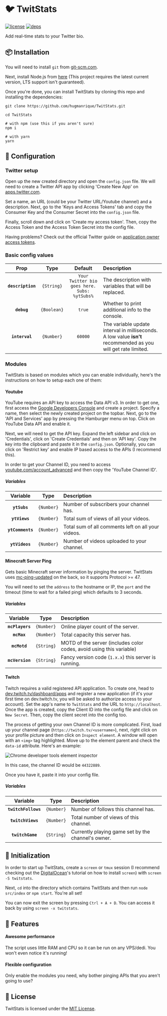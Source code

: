 # 🐦 TwitStats
[![license][license]][LICENSE]
[![deps][deps]][deps-url]

Add real-time stats to your Twitter bio.

## 📦 Installation

You will need to install `git` from [git-scm.com](https://git-scm.com/downloads).

Next, install Node.js from [here](https://nodejs.org/en/download/current/) (This project requires the latest current version, LTS support isn't guaranteed).

Once you're done, you can install TwitStats by cloning this repo and installing the dependencies:

```
git clone https://github.com/hugmanrique/TwitStats.git

cd TwitStats

# with npm (use this if you aren't sure)
npm i

# with yarn
yarn
```

## 📐 Configuration

### Twitter setup

Open up the new created directory and open the `config.json` file. We will need to create a Twitter API app by clicking 'Create New App' on [apps.twitter.com](https://apps.twitter.com/).

Set a name, an URL (could be your Twitter URL/Youtube channel) and a description. Next, go to the 'Keys and Access Tokens' tab and copy the Consumer Key and the Consumer Secret into the `config.json` file.

Finally, scroll down and click on 'Create my access token'. Then, copy the Access Token and the Access Token Secret into the config file.

Having problems? Check out the official Twitter guide on [application owner access tokens](https://dev.twitter.com/oauth/overview/application-owner-access-tokens).

### Basic config values

| Prop              | Type        | Default                                      | Description                                                                                                   |
| :---------------: | :---------: | :------------------------------------------: | :------------------------------------------------------------------------------------------------------------ |
| **`description`** | `{String}`  | `Your Twitter bio goes here. Subs: %ytSubs%` | The description with variables that will be replaced.                                                         |
| **`debug`**       | `{Boolean}` | `true`                                       | Whether to print additional info to the console.                                                              |
| **`interval`**    | `{Number}`  | `60000`                                      | The variable update interval in milliseconds. A low value **isn't** recommended as you will get rate limited. |

### Modules

TwitStats is based on modules which you can enable individually, here's the instructions on how to setup each one of them:

#### Youtube

YouTube requires an API key to access the Data API v3. In order to get one, first access the [Google Developers Console](https://console.developers.google.com/projectcreate?) and create a project. Specify a name, then select the newly created project on the topbar. Next, go to the 'API and Services' app by pressing the Hamburger menu on top. Click on YouTube Data API and enable it.

Next, we will need to get the API key. Expand the left sidebar and click on 'Credentials', click on 'Create Credentials' and then on 'API key'. Copy the key into the clipboard and paste it in the `config.json`. Optionally, you can click on 'Restrict key' and enable IP based access to the APIs (I recommend this).

In order to get your Channel ID, you need to access [youtube.com/account_advanced](https://www.youtube.com/account_advanced) and then copy the 'YouTube Channel ID'.

##### Variables

| Variable         | Type       | Description                                        |
| :--------------: | :--------: | :------------------------------------------------- |
| **`ytSubs`**     | `{Number}` | Number of subscribers your channel has.            |
| **`ytViews`**    | `{Number}` | Total sum of views of all your videos.             |
| **`ytComments`** | `{Number}` | Total sum of all comments left on all your videos. |
| **`ytVideos`**   | `{Number}` | Number of videos uploaded to your channel.         |

#### Minecraft Server Ping

Gets basic Minecraft server information by pinging the server. TwitStats uses [mc-ping-updated](https://www.npmjs.com/package/mc-ping-updated) on the back, so it supports Protocol >= 47.

You will need to set the `address` to the hostname or IP, the `port` and the timeout (time to wait for a failed ping) which defaults to 3 seconds.

##### Variables

| Variable        | Type       | Description                                                          |
| :-------------: | :--------: | :------------------------------------------------------------------- |
| **`mcPlayers`** | `{Number}` | Online player count of the server.                                   |
| **`mcMax`**     | `{Number}` | Total capacity this server has.                                      |
| **`mcMotd`**    | `{String}` | MOTD of the server (includes color codes, avoid using this variable) |
| **`mcVersion`** | `{String}` | Fancy version code (`1.x.x`) this server is running.                 |

#### Twitch

Twitch requires a valid registered API application. To create one, head to [dev.twitch.tv/dashboard/apps](https://dev.twitch.tv/dashboard/apps) and register a new application (if it's your first time on dev.twitch.tv, you will be asked to authorize access to your account). Set the app's name to `TwitStats` and the URL to `http://localhost`. Once the app is created, copy the Client ID into the config file and click on `New Secret`. Then, copy the client secret into the config too.

The process of getting your own Channel ID is more complicated. First, load up your channel page (`https://twitch.tv/<username>`), next, right click on your profile picture and then click on `Inspect element`. A window will open with an `<img>` tag highlighted. Move up to the element parent and check the `data-id` attribute. Here's an example:

![Chrome developer tools element inspector](https://i.imgur.com/rCXQYAR.png)

In this case, the channel ID would be `44322889`.

Once you have it, paste it into your config file.

##### Variables

| Variable            | Type       | Description                                        |
| :-----------------: | :--------: | :------------------------------------------------- |
| **`twitchFollows`** | `{Number}` | Number of follows this channel has.                |
| **`twitchViews`**   | `{Number}` | Total number of views of this channel.             |
| **`twitchGame`**    | `{String}` | Currently playing game set by the channel's owner. |

## 🏓 Initialization

In order to start up TwitStats, create a `screen` or `tmux` session (I recommend checking out the [DigitalOcean](https://www.digitalocean.com/community/tutorials/how-to-install-and-use-screen-on-an-ubuntu-cloud-server)'s tutorial on how to install `screen`) with `screen -S twitstats`.

Next, `cd` into the directory which contains TwitStats and then run `node src/index` or `npm start`. You're all set!

You can now exit the screen by pressing `Ctrl + A + D`. You can access it back by using `screen -x twitstats`.

## 💯 Features

#### Awesome performance
The script uses little RAM and CPU so it can be run on any VPS/dedi. You won't even notice it's running!

#### Flexible configuration
Only enable the modules you need, why bother pinging APIs that you aren't going to use?

## 📖 License

TwitStats is licensed under the [MIT License](LICENSE).


[deps]: https://david-dm.org/hugmanrique/TwitStats.svg
[deps-url]: https://david-dm.org/hugmanrique/TwitStats
[license]: https://img.shields.io/github/license/hugmanrique/TwitStats.svg